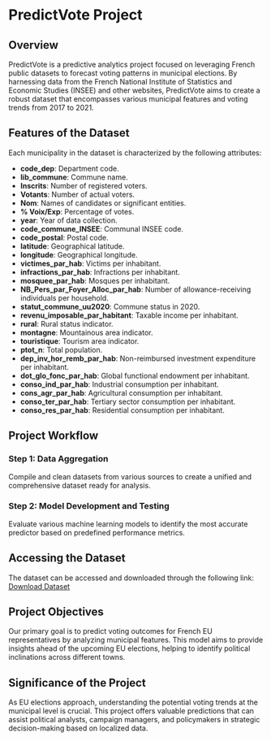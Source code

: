 # PredictVote Project

## Overview

PredictVote is a predictive analytics project focused on leveraging French public datasets to forecast voting patterns in municipal elections. By harnessing data from the French National Institute of Statistics and Economic Studies (INSEE) and other websites, PredictVote aims to create a robust dataset that encompasses various municipal features and voting trends from 2017 to 2021.

## Features of the Dataset

Each municipality in the dataset is characterized by the following attributes:

- **code_dep**: Department code.
- **lib_commune**: Commune name.
- **Inscrits**: Number of registered voters.
- **Votants**: Number of actual voters.
- **Nom**: Names of candidates or significant entities.
- **% Voix/Exp**: Percentage of votes.
- **year**: Year of data collection.
- **code_commune_INSEE**: Communal INSEE code.
- **code_postal**: Postal code.
- **latitude**: Geographical latitude.
- **longitude**: Geographical longitude.
- **victimes_par_hab**: Victims per inhabitant.
- **infractions_par_hab**: Infractions per inhabitant.
- **mosquee_par_hab**: Mosques per inhabitant.
- **NB_Pers_par_Foyer_Alloc_par_hab**: Number of allowance-receiving individuals per household.
- **statut_commune_uu2020**: Commune status in 2020.
- **revenu_imposable_par_habitant**: Taxable income per inhabitant.
- **rural**: Rural status indicator.
- **montagne**: Mountainous area indicator.
- **touristique**: Tourism area indicator.
- **ptot_n**: Total population.
- **dep_inv_hor_remb_par_hab**: Non-reimbursed investment expenditure per inhabitant.
- **dot_glo_fonc_par_hab**: Global functional endowment per inhabitant.
- **conso_ind_par_hab**: Industrial consumption per inhabitant.
- **cons_agr_par_hab**: Agricultural consumption per inhabitant.
- **conso_ter_par_hab**: Tertiary sector consumption per inhabitant.
- **conso_res_par_hab**: Residential consumption per inhabitant.

## Project Workflow

### Step 1: Data Aggregation
Compile and clean datasets from various sources to create a unified and comprehensive dataset ready for analysis.

### Step 2: Model Development and Testing
Evaluate various machine learning models to identify the most accurate predictor based on predefined performance metrics.

## Accessing the Dataset

The dataset can be accessed and downloaded through the following link:
[Download Dataset](https://drive.google.com/drive/folders/1bSHFMVzuUL2KWNdyiowYFEcjuPng7V04?usp=sharing)

## Project Objectives

Our primary goal is to predict voting outcomes for French EU representatives by analyzing municipal features. This model aims to provide insights ahead of the upcoming EU elections, helping to identify political inclinations across different towns.

## Significance of the Project

As EU elections approach, understanding the potential voting trends at the municipal level is crucial. This project offers valuable predictions that can assist political analysts, campaign managers, and policymakers in strategic decision-making based on localized data.

